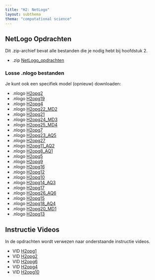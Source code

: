 ```yaml
---
title: "H2: NetLogo"
layout: subthema
thema: "computational science"
---
```


## NetLogo Opdrachten

Dit .zip-archief bevat alle bestanden die je nodig hebt bij hoofdstuk 2.

* .zip [NetLogo_opdrachten](leerlingen/h2/NetLogo_opdrachten.zip)

### Losse .nlogo bestanden

Je kunt ook een specifiek model (opnieuw) downloaden:

* .nlogo [H2opg2](leerlingen/h2/NetLogo_opdrachten/H2opg2.nlogo)
* .nlogo [H2opg19](leerlingen/h2/NetLogo_opdrachten/H2opg19.nlogo)
* .nlogo [H2opg4](leerlingen/h2/NetLogo_opdrachten/H2opg4.nlogo)
* .nlogo [H2opg22_MD2](leerlingen/h2/NetLogo_opdrachten/H2opg22_MD2.nlogo)
* .nlogo [H2opg21](leerlingen/h2/NetLogo_opdrachten/H2opg21.nlogo)
* .nlogo [H2opg24_MD3](leerlingen/h2/NetLogo_opdrachten/H2opg24_MD3.nlogo)
* .nlogo [H2opg25_MD4](leerlingen/h2/NetLogo_opdrachten/H2opg25_MD4.nlogo)
* .nlogo [H2opg7](leerlingen/h2/NetLogo_opdrachten/H2opg7.nlogo)
* .nlogo [H2opg23_AQ5](leerlingen/h2/NetLogo_opdrachten/H2opg23_AQ5.nlogo)
* .nlogo [H2opg27](leerlingen/h2/NetLogo_opdrachten/H2opg27.nlogo)
* .nlogo [H2opg11_AQ2](leerlingen/h2/NetLogo_opdrachten/H2opg11_AQ2.nlogo)
* .nlogo [H2opg8_AQ1](leerlingen/h2/NetLogo_opdrachten/H2opg8_AQ1.nlogo)
* .nlogo [H2opg5](leerlingen/h2/NetLogo_opdrachten/H2opg5.nlogo)
* .nlogo [H2opg9](leerlingen/h2/NetLogo_opdrachten/H2opg9.nlogo)
* .nlogo [H2opg16](leerlingen/h2/NetLogo_opdrachten/H2opg16.nlogo)
* .nlogo [H2opg12](leerlingen/h2/NetLogo_opdrachten/H2opg12.nlogo)
* .nlogo [H2opg10](leerlingen/h2/NetLogo_opdrachten/H2opg10.nlogo)
* .nlogo [H2opg14_AQ3](leerlingen/h2/NetLogo_opdrachten/H2opg14_AQ3.nlogo)
* .nlogo [H2opg17](leerlingen/h2/NetLogo_opdrachten/H2opg17.nlogo)
* .nlogo [H2opg26_AQ6](leerlingen/h2/NetLogo_opdrachten/H2opg26_AQ6.nlogo)
* .nlogo [H2opg15](leerlingen/h2/NetLogo_opdrachten/H2opg15.nlogo)
* .nlogo [H2opg18_AQ4](leerlingen/h2/NetLogo_opdrachten/H2opg18_AQ4.nlogo)
* .nlogo [H2opg20_MD1](leerlingen/h2/NetLogo_opdrachten/H2opg20_MD1.nlogo)
* .nlogo [H2opg13](leerlingen/h2/NetLogo_opdrachten/H2opg13.nlogo)

## Instructie Videos

In de opdrachten wordt verwezen naar onderstaande instructie videos.

* VID [H2opg1](leerlingen/h2/video/H2opg1.mp4)
* VID [H2opg2](leerlingen/h2/video/H2opg2.mp4)
* VID [H2opg6](leerlingen/h2/video/H2opg6.mp4)
* VID [H2opg4](leerlingen/h2/video/H2opg4.mp4)
* VID [H2opg10](leerlingen/h2/video/H2opg10.mp4)
